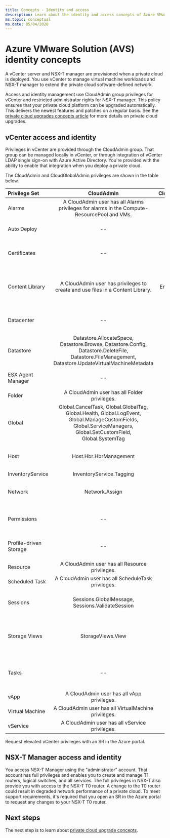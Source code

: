 ```yaml
---
title: Concepts - Identity and access
description: Learn about the identity and access concepts of Azure VMware Solution (AVS)
ms.topic: conceptual
ms.date: 05/04/2020
---
```


# Azure VMware Solution (AVS) identity concepts

A vCenter server and NSX-T manager are provisioned when a private cloud is deployed. You use vCenter to manage virtual machine workloads and NSX-T manager to extend the private cloud software-defined network.

Access and identity management use CloudAdmin group privileges for vCenter and restricted administrator rights for NSX-T manager. This policy ensures that your private cloud platform can be upgraded automatically. This delivers the newest features and patches on a regular basis. See the [private cloud upgrades concepts article][concepts-upgrades] for more details on private cloud upgrades.

## vCenter access and identity

Privileges in vCenter are provided through the CloudAdmin group. That group can be managed locally in vCenter, or through integration of vCenter LDAP single sign-on with Azure Active Directory. You're provided with the ability to enable that integration when you deploy a private cloud.

The CloudAdmin and CloudGlobalAdmin privileges are shown in the table below.

|  Privilege Set           | CloudAdmin | CloudGlobalAdmin | Comment |
| :---                     |    :---:   |       :---:      |   :--:  |
|  Alarms                  | A CloudAdmin user has all Alarms privileges for alarms in the Compute-ResourcePool and VMs.     |          --        |  -- |
|  Auto Deploy	           |  --  |        --        |  Virtustream does host management.  |
|  Certificates            |  --  |        --       |  Virtustream does certificate management.  |
|  Content Library         | A CloudAdmin user has privileges to create and use files in a Content Library.    |         Enabled with SSO.         |  Virtustream will distribute files in the Content Library to ESXi hosts.  |
|  Datacenter              |  --  |        --          |  Virtustream does all data center operations.  |
|  Datastore               | Datastore.AllocateSpace, Datastore.Browse, Datastore.Config, Datastore.DeleteFile, Datastore.FileManagement, Datastore.UpdateVirtualMachineMetadata     |    --    |   -- |
|  ESX Agent Manager       |  --  |         --       |  Virtustream does all operations.  |
|  Folder                  |  A CloudAdmin user has all Folder privileges.     |  --  |  --  |
|  Global                  |  Global.CancelTask, Global.GlobalTag, Global.Health, Global.LogEvent, Global.ManageCustomFields, Global.ServiceManagers, Global.SetCustomField, Global.SystemTag         |                  |    |
|  Host                    |  Host.Hbr.HbrManagement      |        --          |  Virtustream does all other Host operations.  |
|  InventoryService        |  InventoryService.Tagging      |        --          |  --  |
|  Network                 |  Network.Assign    |                  |  Virtustream does all other Network operations.  |
|  Permissions             |  --  |        --       |  Virtustream does all Permissions operations.  |
|  Profile-driven Storage  |  --  |        --       |  Virtustream does all Profile operations.  |
|  Resource                |  A CloudAdmin user has all Resource privileges.        |      --       | --   |
|  Scheduled Task          |  A CloudAdmin user has all ScheduleTask privileges.   |   --   | -- |
|  Sessions                |  Sessions.GlobalMessage, Sessions.ValidateSession      |   --   |  Virtustream does all other Sessions operations.  |
|  Storage Views           |  StorageViews.View   |        --          |  Virtustream does all other Storage View operations (Configure Service).  |
|  Tasks                   |  --  |  --   |  Virtustream manages extensions that manage tasks.  |
|  vApp                    |  A CloudAdmin user has all vApp privileges.  |  --  |  --  |
|  Virtual Machine         |  A CloudAdmin user has all VirtualMachine privileges.  |  --  |  --  |
|  vService                |  A CloudAdmin user has all vService privileges.  |  --  |  --  |

Request elevated vCenter privileges with an SR in the Azure portal.

## NSX-T Manager access and identity

You access NSX-T Manager using the "administrator" account. That account has full privileges and enables you to create and manage T1 routers, logical switches, and all services. The full privileges in NSX-T also provide you with access to the NSX-T T0 router. A change to the T0 router could result in degraded network performance of a private cloud. To meet support requirements, it's required that you open an SR in the Azure portal to request any changes to your NSX-T T0 router.
  
## Next steps

The next step is to learn about [private cloud upgrade concepts][concepts-upgrades].

<!-- LINKS - external -->

<!-- LINKS - internal -->
[concepts-upgrades]: ./concepts-upgrades.md